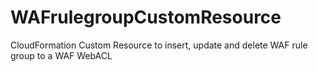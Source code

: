 # WAFrulegroupCustomResource
CloudFormation Custom Resource to insert, update and delete WAF rule group to a WAF WebACL

